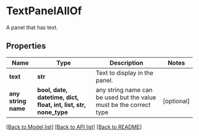 # TextPanelAllOf

A panel that has text.

## Properties
Name | Type | Description | Notes
------------ | ------------- | ------------- | -------------
**text** | **str** | Text to display in the panel. | 
**any string name** | **bool, date, datetime, dict, float, int, list, str, none_type** | any string name can be used but the value must be the correct type | [optional]

[[Back to Model list]](../README.md#documentation-for-models) [[Back to API list]](../README.md#documentation-for-api-endpoints) [[Back to README]](../README.md)


